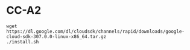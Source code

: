 # CC-A2
`wget https://dl.google.com/dl/cloudsdk/channels/rapid/downloads/google-cloud-sdk-307.0.0-linux-x86_64.tar.gz`
<br>
 `./install.sh`
